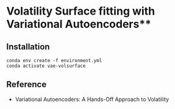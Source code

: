 # Volatility Surface fitting with Variational Autoencoders**

## Installation

```shell
conda env create -f environment.yml
conda activate vae-volsurface
```

## Reference

- Variational Autoencoders: A Hands-Off Approach to Volatility
